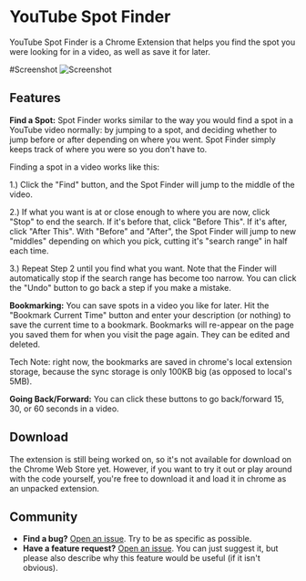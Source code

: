 # YouTube Spot Finder
YouTube Spot Finder is a Chrome Extension that helps you find the spot you were looking for in a video, as well as save it for later.

#Screenshot
![Screenshot](https://raw.githubusercontent.com/dahopkin/YoutubeSpotFinder/master/images/screenshots/whole-ui.jpg)
## Features
 **Find a Spot:**  Spot Finder works similar to the way you would find a spot in a YouTube video normally: by jumping to a spot, and deciding whether to jump before or after depending on where you went. Spot Finder simply keeps track of where you were so you don't have to.
 
Finding a spot in a video works like this:

1.) Click the "Find" button, and the Spot Finder will jump to the middle of the video.

2.) If what you want is at or close enough to where you are now, click "Stop" to end the search. 
If it's before that, click "Before This". 
If it's after, click "After This". 
With "Before" and "After", the Spot Finder will jump to new "middles" depending on which you pick, cutting it's "search range" in half each time. 

3.) Repeat Step 2 until you find what you want. Note that the Finder will automatically stop if the search range has become too narrow. You can click the "Undo" button to go back a step if you make a mistake.


 **Bookmarking:** You can save spots in a video you like for later. Hit the "Bookmark Current Time" button and enter your description (or nothing) to save the current time to a bookmark. Bookmarks will re-appear on the page you saved them for when you visit the page again. They can be edited and deleted. 

 Tech Note: right now, the bookmarks are saved in chrome's local extension storage, because the sync storage is only 100KB big (as opposed to local's 5MB).

 **Going Back/Forward:** You can click these buttons to go back/forward 15, 30, or 60 seconds in a video. 
 
## Download
The extension is still being worked on, so it's not available for download on the Chrome Web Store yet. However, if you want to try it out or play around with the code yourself, you're free to download it and load it in chrome as an unpacked extension.

## Community
- **Find a bug?** [Open an issue](https://github.com/dahopkin/YoutubeJumpTo/issues). Try to be as specific as possible.
- **Have a feature request?** [Open an issue](https://github.com/dahopkin/YoutubeJumpTo/issues). You can just suggest it, but please also describe why this feature would be useful (if it isn't obvious).